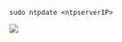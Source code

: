 
````
sudo ntpdate <ntpserverIP>
`````

![](../../../../Imagens/Pasted%20image%2020240716100457.png)

